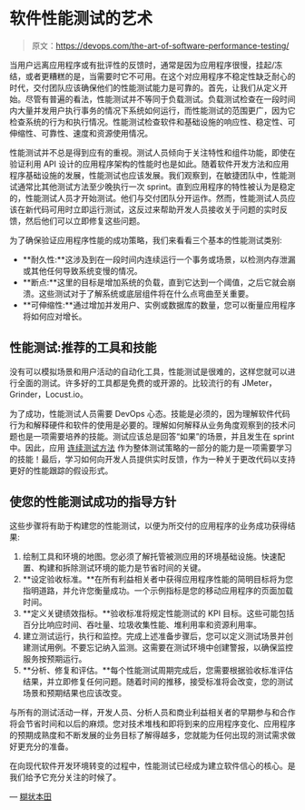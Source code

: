 # 软件性能测试的艺术

> 原文：<https://devops.com/the-art-of-software-performance-testing/>

当用户远离应用程序或有批评性的反馈时，通常是因为应用程序很慢，挂起/冻结，或者更糟糕的是，当需要时它不可用。在这个对应用程序不稳定性缺乏耐心的时代，交付团队应该确保他们的性能测试能力是可靠的。首先，让我们从定义开始。尽管有普遍的看法，性能测试并不等同于负载测试。负载测试检查在一段时间内大量并发用户执行事务的情况下系统如何运行，而性能测试的范围更广，因为它检查系统的行为和执行情况。性能测试检查软件和基础设施的响应性、稳定性、可伸缩性、可靠性、速度和资源使用情况。

性能测试并不总是得到应有的重视。测试人员倾向于关注特性和组件功能，即使在验证利用 API 设计的应用程序架构的性能时也是如此。随着软件开发方法和应用程序基础设施的发展，性能测试也应该发展。我们观察到，在敏捷团队中，性能测试通常比其他测试方法至少晚执行一次 sprint。直到应用程序的特性被认为是稳定的，性能测试人员才开始测试。他们与交付团队分开运作。然而，性能测试人员应该在新代码可用时立即运行测试，这反过来帮助开发人员接收关于问题的实时反馈，然后他们可以立即修复这些问题。

为了确保验证应用程序性能的成功策略，我们来看看三个基本的性能测试类别:

*   **耐久性:**这涉及到在一段时间内连续运行一个事务或场景，以检测内存泄漏或其他任何导致系统变慢的情况。
*   **断点:**这里的目标是增加系统的负载，直到它达到一个阈值，之后它就会崩溃。这些测试对于了解系统或底层组件将在什么点弯曲至关重要。
*   **可伸缩性:**通过增加并发用户、实例或数据库的数量，您可以衡量应用程序将如何应对增长。

## **性能测试:推荐的工具和技能**

没有可以模拟场景和用户活动的自动化工具，性能测试是很难的，这样您就可以进行全面的测试。许多好的工具都是免费的或开源的。比较流行的有 JMeter，Grinder，Locust.io。

为了成功，性能测试人员需要 DevOps 心态。技能是必须的，因为理解软件代码行为和解释硬件和软件的使用是必要的。理解如何解释从业务角度观察到的技术问题也是一项需要培养的技能。测试应该总是回答“如果”的场景，并且发生在 sprint 中。因此，应用 [连续测试方法](https://www.kms-technology.com/blog/how-to-build-a-culture-of-continuous-testing-in-your-organization.html) 作为整体测试策略的一部分的能力是一项需要学习的技能！最后，学习如何向开发人员提供实时反馈，作为一种关于更改代码以支持更好的性能跟踪的假设形式。

## **使您的性能测试成功的指导方针**

这些步骤将有助于构建您的性能测试，以便为所交付的应用程序的业务成功获得结果:

1.  绘制工具和环境的地图。您必须了解托管被测应用的环境基础设施。快速配置、构建和拆除测试环境的能力是节省时间的关键。
2.  **设定验收标准。**在所有利益相关者中获得应用程序性能的简明目标将为您指明道路，并允许您衡量成功。一个示例指标是您的移动应用程序的页面加载时间。
3.  **定义关键绩效指标。**验收标准将规定性能测试的 KPI 目标。这些可能包括百分比响应时间、吞吐量、垃圾收集性能、堆利用率和资源利用率。
4.  建立测试运行，执行和监控。完成上述准备步骤后，您可以定义测试场景并创建测试用例。不要忘记纳入监测。这需要在测试环境中创建警报，以确保监控服务按预期运行。
5.  **分析、修复和评估。**每个性能测试周期完成后，您需要根据验收标准评估结果，并立即修复任何问题。随着时间的推移，接受标准将会改变，您的测试场景和预期结果也应该改变。

与所有的测试活动一样，开发人员、分析人员和商业利益相关者的早期参与和合作将会节省时间和以后的麻烦。您对技术堆栈和即将到来的应用程序变化、应用程序的预期成熟度和不断发展的业务目标了解得越多，您就能为任何出现的测试需求做好更充分的准备。

在向现代软件开发环境转变的过程中，性能测试已经成为建立软件信心的核心。是我们给予它充分关注的时候了。

— [糊状本田](https://devops.com/author/mush-honda/)